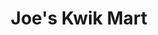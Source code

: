 ---
title: "Joe's Kwik Mart"
url: /charleston/joes-kwik-mart-sam-rittenberg-boulevard/
shop: Lebensmittel
---